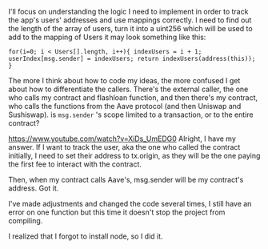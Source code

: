 I'll focus on understanding the logic I need to implement in order to track the app's users' addresses and use mappings correctly.
I need to find out the length of the array of users, turn it into a uint256 which will be used to add to the mapping of Users
it may look something like this:

`for(i=0; i < Users[].length, i++){ indexUsers = i + 1; userIndex[msg.sender] = indexUsers; return indexUsers(address(this)); }`

The more I think about how to code my ideas, the more confused I get about how to differentiate the callers. There's the external caller, the one who calls my contract and flashloan function, and then there's my contract, who calls the functions from the Aave protocol (and then Uniswap and Sushiswap).
is `msg.sender` 's scope limited to a transaction, or to the entire contract?

https://www.youtube.com/watch?v=XiDs_UmEDG0
Alright, I have my answer.
If I want to track the user, aka the one who called the contract initially, I need to set their address to tx.origin, as they will be the one paying the first fee to interact with the contract.

Then, when my contract calls Aave's, msg.sender will be my contract's address.
Got it.

I've made adjustments and changed the code several times, I still have an error on one function but this time it doesn't stop the project from compiling.

I realized that I forgot to install node, so I did it.
